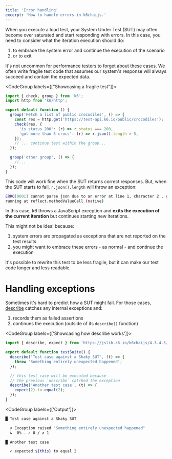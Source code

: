 ```yaml
---
title: 'Error handling'
excerpt: 'How to handle errors in k6chaijs.'
---
```


When you execute a load test, your System Under Test (SUT) may often become over saturated and start responding with errors. In this case,  you need to consider what the iteration execution should do:

1. to embrace the system error and continue the execution of the scenario
2. or to exit

It's not uncommon for performance testers to forget about these cases. We often write fragile test code that assumes our system's response will always succeed and contain the expected data.


<CodeGroup labels={["Showcasing a fragile test"]}>

```javascript
import { check, group } from 'k6';
import http from 'k6/http';

export default function () {
  group('Fetch a list of public crocodiles', () => {
    const res = http.get('https://test-api.k6.io/public/crocodiles');
    check(res, {
      'is status 200': (r) => r.status === 200,
      'got more than 5 crocs': (r) => r.json().length > 5,
    });
    // ... continue test within the group...
  });

  group('other group', () => {
    //...
  });
}
```

</CodeGroup>


This code will work fine when the SUT returns correct responses. But, when the SUT starts to fail, `r.json().length` will throw an exception:

```bash
ERRO[0001] cannot parse json due to an error at line 1, character 2 , error: invalid character '<' looking for beginning of value
running at reflect.methodValueCall (native)
```

In this case, k6 throws a JavaScript exception and **exits the execution of the current iteration** but continues starting new iterations. 

This might not be ideal because:

1. system errors are propagated as exceptions that are not reported on the test results
2. you might want to embrace these errors - as normal - and continue the execution

It's possible to rewrite this test to be less fragile, but it can make our test code longer and less readable.

# Handling exceptions

Sometimes it's hard to predict how a SUT might fail.  For those cases, [describe](/javascript-api/jslib/k6chaijs/describe/) catches any internal exceptions and:
1. records them as failed assertions
2. continues the execution (outside of its `describe()` function)

<CodeGroup labels={['Showcasing how describe works']}>

```javascript
import { describe, expect } from 'https://jslib.k6.io/k6chaijs/4.3.4.3/index.js';

export default function testSuite() {
  describe('Test case against a Shaky SUT', (t) => {
    throw 'Something entirely unexpected happened';
  });

  // this test case will be executed because
  // the previous `describe` catched the exception
  describe('Another test case', (t) => {
    expect(2).to.equal(2);
  });
}
```

</CodeGroup>

<CodeGroup labels={['Output']}>

```bash
█ Test case against a Shaky SUT

  ✗ Exception raised "Something entirely unexpected happened"
  ↳  0% — ✓ 0 / ✗ 1

█ Another test case

  ✓ expected ${this} to equal 2
```

</CodeGroup>


